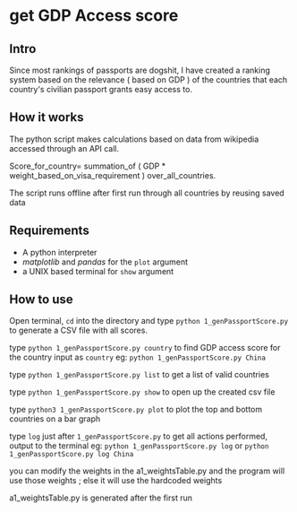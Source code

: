 # get GDP Access score

## Intro

 Since most rankings of passports are dogshit, I have created a ranking system based on the relevance ( based on GDP ) of the countries that each country's civilian passport grants easy access to.

## How it works

 The python script makes calculations based on data from wikipedia accessed through an API call.

 Score_for_country= summation_of ( GDP * weight_based_on_visa_requirement ) over_all_countries.

 The script runs offline after first run through all countries by reusing saved data

## Requirements

* A python interpreter
* *matplotlib*  and  *pandas*  for the `plot` argument
* a UNIX based terminal for `show` argument

## How to use

 Open terminal, `cd`  into the directory and type `python 1_genPassportScore.py` to generate a CSV file with all scores.

 type `python 1_genPassportScore.py country` to find GDP access score for the country input as `country`
 eg: `python 1_genPassportScore.py China`

 type `python 1_genPassportScore.py list` to get a list of valid countries

 type `python 1_genPassportScore.py show` to open up the created csv file

 type `python3 1_genPassportScore.py plot` to plot the top and bottom  countries on a bar graph

 type `log` just after `1_genPassportScore.py` to get all actions performed, output to the terminal
 eg: `python 1_genPassportScore.py log` or `python 1_genPassportScore.py log China`

 you can modify the weights in the a1_weightsTable.py and the program will use those weights ; else it will use the hardcoded weights

 a1_weightsTable.py is generated after the first run
